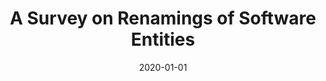 ---
title: "A Survey on Renamings of Software Entities"
collection: publications
permalink: /publication/2020-01-01-A-Survey-on-Renamings-of-Software-Entities
date: 2020-01-01
venue: 'ACM Comput. Surv.'
paperurl: 'https://doi.org/10.1145/3379443'
citation: ' Guangjie Li,  Hui Liu,  Ally Nyamawe'
---